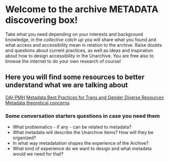 # Welcome to the archive METADATA discovering box!

Take what you need depending on your interests and background knowledge, in the <i>collective catch up</i> you will share what you found and what access and accessibility mean in relation to the archive. Raise doubts and questions about current practices, as well as ideas and inspiration about how to design accessibility in the Unarchive.
You are free also to browse the internet to do your own research of course!

## Here you will find some resources to better understand what we are talking about

[OAI-PMH](http://www.openarchives.org/pmh/tools/)
[Metadata Best Practices for Trans and Gender Diverse Resources](https://zenodo.org/record/6687057#.YrXRkezMKWY)
[Metadata theoretical concerns](https://github.com/DHRI-Curriculum/omeka/blob/master/sections/theoreticalconcerns.md)

### Some conversation starters questions in case you need them

* What problematics - if any - can be related to metadata?
* What metadata will describe the Unarchive items? How will they be organized? 
* In what way metadatation shapes the experience of the Archive? 
* What kind of experience do we want to design and what metadata would we need for that?


